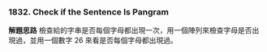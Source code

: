 ### 1832. Check if the Sentence Is Pangram

**解題思路**
檢查給的字串是否每個字母都出現一次，用一個陣列來檢查字母是否出現過，並用一個數字 26 來看是否每個字母都出現過。
